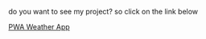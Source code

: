 do you want to see my project? so click on the link below

<a href='https://pensive-cori-8e51ea.netlify.app/'>PWA Weather App</a>
